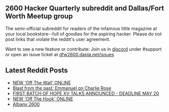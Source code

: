## 2600 Hacker Quarterly subreddit and Dallas/Fort Worth Meetup group
The semi-official subreddit for readers of the infamous little magazine at your local bookstore--full of goodies for the aspiring hacker. Please do not post links that violate the reddit's user agreement.

Want to see a new feature or contribute: 
Join us in [discord](https://dfw2600.dapla.net/chat) under #support or open an issue ticket at [dfw2600.dapla.net/issues](https://dfw2600.dapla.net/issues)

## Latest Reddit Posts
<!-- BLOG-POST-LIST:START -->
- [NEW 'Off The Wall' ONLINE](https://2600.com/wall/07-05-2024)
- [Blast from the past: Emmanuel on Charlie Rose](https://www.reddit.com/r/2600/comments/1cjf7ad/blast_from_the_past_emmanuel_on_charlie_rose/)
- [FIRST BATCH OF HOPE XV TALKS ANNOUNCED - DEADLINE MAY 20](https://2600.com/content/first-batch-hope-xv-talks-announced-deadline-may-20)
- [NEW 'Off The Hook' ONLINE](https://2600.com/hook/01-05-2024)
- [Albany 2600](https://www.reddit.com/r/2600/comments/1ch5rvl/albany_2600/)
<!-- BLOG-POST-LIST:END -->
